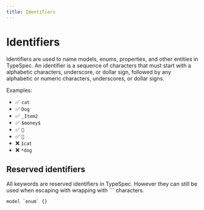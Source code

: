 ```yaml
---
title: Identifiers
---
```


# Identifiers

Identifiers are used to name models, enums, properties, and other entities in TypeSpec. An identifier is a sequence of characters that must start with a alphabetic characters, underscore, or dollar sign, followed by any alphabetic or numeric characters, underscores, or dollar signs.

Examples:

- ✅ `cat`
- ✅ `Dog`
- ✅ `_Item2`
- ✅ `$money$`
- ✅ `🎉`
- ✅ `🚀`
- ❌ `1cat`
- ❌ `*dog`

## Reserved identifiers

All keywords are reserved identifiers in TypeSpec. However they can still be used when escaping with wrapping with `\`` characters.

```tsp
model `enum` {}
```
